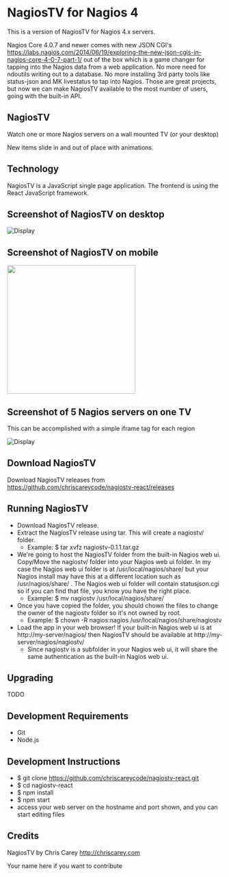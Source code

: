 # NagiosTV for Nagios 4

This is a version of NagiosTV for Nagios 4.x servers.

Nagios Core 4.0.7 and newer comes with new JSON CGI's
https://labs.nagios.com/2014/06/19/exploring-the-new-json-cgis-in-nagios-core-4-0-7-part-1/
out of the box which is a game changer for tapping into the Nagios data from a web application.
No more need for ndoutils writing out to a database. No more installing 3rd party tools like status-json and MK livestatus to tap into Nagios. Those are great projects, but now we can make NagiosTV available to the most number of users, going with the built-in API.

NagiosTV
------------
Watch one or more Nagios servers on a wall mounted TV (or your desktop)

New items slide in and out of place with animations.

Technology
------------
NagiosTV is a JavaScript single page application.
The frontend is using the React JavaScript framework.

Screenshot of NagiosTV on desktop
------------

![Display](https://chriscarey.com/software/nagiostv-4/images/nagiostv-screen.png)

Screenshot of NagiosTV on mobile
------------

<img src="https://chriscarey.com/software/nagiostv-4/images/nagiostv-iphone.png" width="300" />

Screenshot of 5 Nagios servers on one TV
------------

This can be accomplished with a simple iframe tag for each region

![Display](http://chriscarey.com/projects/ajax-monitor-for-nagios/nagios-5-in-1.png)

Download NagiosTV
-------------
Download NagiosTV releases from https://github.com/chriscareycode/nagiostv-react/releases

Running NagiosTV
-------------
- Download NagiosTV release.
- Extract the NagiosTV release using tar. This will create a nagiostv/ folder.
  - Example: $ tar xvfz nagiostv-0.1.1.tar.gz
- We're going to host the NagiosTV folder from the built-in Nagios web ui. Copy/Move the nagiostv/ folder into your Nagios web ui folder. In my case the Nagios web ui folder is at /usr/local/nagios/share/ but your Nagios install may have this at a different location such as /usr/nagios/share/ . The Nagios web ui folder will contain statusjson.cgi so if you can find that file, you know you have the right place.
  - Example: $ mv nagiostv /usr/local/nagios/share/
- Once you have copied the folder, you should chown the files to change the owner of the nagiostv folder so it's not owned by root.
  - Example: $ chown -R nagios:nagios /usr/local/nagios/share/nagiostv
- Load the app in your web browser! If your built-in Nagios web ui is at http://my-server/nagios/ then NagiosTV should be available at http://my-server/nagios/nagiostv/
  - Since nagiostv is a subfolder in your Nagios web ui, it will share the same authentication as the built-in Nagios web ui.

Upgrading
------------
TODO

Development Requirements
------------
- Git
- Node.js

Development Instructions
------------
- $ git clone https://github.com/chriscareycode/nagiostv-react.git
- $ cd nagiostv-react
- $ npm install
- $ npm start
- access your web server on the hostname and port shown, and you can start editing files

Credits
------------
NagiosTV by Chris Carey http://chriscarey.com

Your name here if you want to contribute



